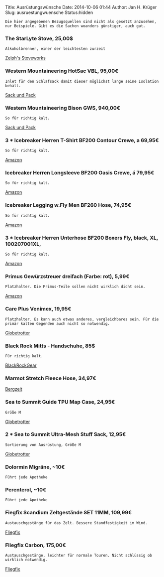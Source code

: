 Title: Ausrüstungswünsche
Date: 2014-10-06 01:44
Author: Jan H. Krüger
Slug: ausruestungwuensche
Status:hidden

    Die hier angegebenen Bezugsquellen sind nicht als gesetzt anzusehen, nur Beispiele. Gibt es die Sachen woanders günstiger, auch gut.

### The StarLyte Stove, 25,00$
    Alkoholbrenner, einer der leichtesten zurzeit

[Zelph's Stoveworks][1]

### Western Mountaineering HotSac VBL, 95,00€
    Inlet für den Schlafsack damit dieser möglichst lange seine Isolation behält.
[Sack und Pack][4]

### Western Mountaineering Bison GWS, 940,00€
    So für richtig kalt.
[Sack und Pack][5]

### 3 * Icebreaker Herren T-Shirt BF200 Contour Crewe, a 69,95€
    So für richtig kalt.
[Amazon][6]

### Icebreaker Herren Longsleeve BF200 Oasis Crewe, á 79,95€
    So für richtig kalt.
[Amazon][7]

### Icebreaker Legging w.Fly Men BF260 Hose, 74,95€
    So für richtig kalt.
[Amazon][8]

### 3 * Icebreaker Herren Unterhose BF200 Boxers Fly, black, XL, 100207001XL, 
    So für richtig kalt.
[Amazon][9]

### Primus Gewürzstreuer dreifach (Farbe: rot), 5,99€
    Platzhalter. Die Primus-Teile sollen nicht wirklich dicht sein.
[Amazon][12]

### Care Plus Venimex, 19,95€
    Platzhalter. Es kann auch etwas anderes, vergleichbares sein. Für die primär kalten Gegenden auch nicht so notwendig.
[Globetrotter][13]

### Black Rock Mitts - Handschuhe, 85$
    Für richtig kalt.
[BlackRockGear][17]

### Marmot Stretch Fleece Hose, 34,97€
[Bergzeit][18]

### Sea to Summit Guide TPU Map Case, 24,95€
    Größe M
[Globetrotter][21]

### 2 * Sea to Summit Ultra-Mesh Stuff Sack, 12,95€
    Sortierung von Ausrüstung, Größe M
[Globetrotter][22]

### Dolormin Migräne, ~10€
    Führt jede Apotheke

### Perenterol, ~10€
    Führt jede Apotheke

### Fiegfix Scandium Zeltgestände SET 11MM, 109,99€
    Austauschgestänge für das Zelt. Bessere Standfestigkeit im Wind.
[Fliegfix][26]

### Fliegfix Carbon, 175,00€
    Austauschgestänge, leichter für normale Touren. Nicht schlüssig ob wirklich notwendig.
[Fliegfix][27]

[1]: http://www.woodgaz-stove.com/starlyte-stove.php
[4]: http://www.sackundpack.de/product_info.php?cPath=1_45&products_id=1843
[5]: http://www.sackundpack.de/product_info.php?cPath=1_44_157&products_id=1791
[6]: http://www.amazon.de/dp/B00151V1WY
[7]: http://www.amazon.de/dp/B001F50IPG
[8]: http://www.amazon.de/dp/B0055DLULU
[9]: http://www.amazon.de/dp/B006R0PWDW
[12]: http://www.amazon.de/dp/B003O830GG
[13]: https://www.globetrotter.de/shop/care-plus-venimex-122867
[17]: http://www.blackrockgear.com/linermitts.html
[18]: http://www.bergzeit.de/marmot-stretch-fleece-hose/?utm_nooverride=1
[21]: https://www.globetrotter.de/shop/sea-to-summit-guide-tpu-map-case-136784-bunt
[22]: https://www.globetrotter.de/shop/sea-to-summit-ultra-mesh-stuff-sack-196034-black-mesh
[26]: http://www.fliegfix.com/zelte/zeltzubehoer/gestaenge/scandium-alu/931/fliegfix-scandium-zeltgestaenge-set-11mm-fuer-hilleberg-jannu-drei-gestaengeboegen
[27]: http://www.fliegfix.com/zelte/zeltzubehoer/gestaenge/carbon/893/fliegfix-carbon-zeltgestaengeset-fuer-hilleberg-soulo
